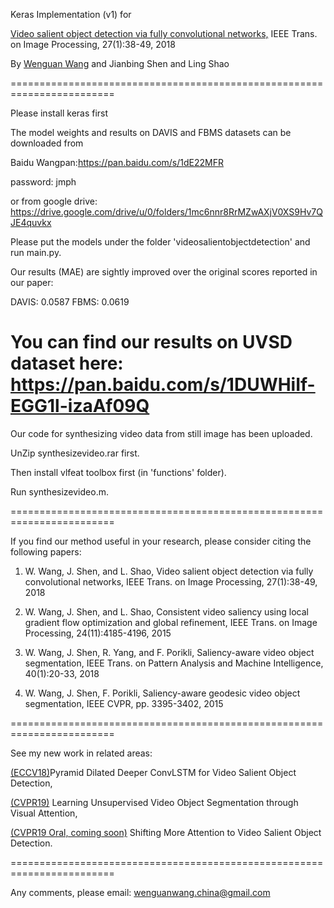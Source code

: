 Keras Implementation (v1) for



[Video salient object detection via fully convolutional networks,](https://www.researchgate.net/publication/319950992_Video_Salient_Object_Detection_via_Fully_Convolutional_Networks)
IEEE Trans. on Image Processing, 27(1):38-49, 2018



By [Wenguan Wang](https://sites.google.com/view/wenguanwang) and Jianbing Shen and Ling Shao



========================================================================



Please install keras first

The model weights and results on DAVIS and FBMS datasets can be downloaded
 from 



Baidu Wangpan:https://pan.baidu.com/s/1dE22MFR 


password: jmph  



or from google drive:
https://drive.google.com/drive/u/0/folders/1mc6nnr8RrMZwAXjV0XS9Hv7QJE4quvkx



Please put the models under the folder 'videosalientobjectdetection' and run main.py.



Our results (MAE) are sightly improved over the original scores reported in our paper:

DAVIS: 0.0587
FBMS:  0.0619


You can find our results on UVSD dataset here: https://pan.baidu.com/s/1DUWHiIf-EGG1l-izaAf09Q
========================================================================


Our code for synthesizing video data from still image has been uploaded.

UnZip synthesizevideo.rar first.



Then install vlfeat toolbox first (in 'functions' folder). 



Run synthesizevideo.m.



========================================================================



If you find our method useful in your research,
 please consider citing the following papers:



1) W. Wang, J. Shen, and L. Shao, 
Video salient object detection via fully convolutional networks,
 IEEE Trans. on Image Processing, 27(1):38-49, 2018



2) W. Wang, J. Shen, and L. Shao,
Consistent video saliency using local gradient flow optimization and global refinement,
IEEE Trans. on Image Processing, 24(11):4185-4196, 2015



3) W. Wang, J. Shen, R. Yang, and F. Porikli, Saliency-aware video object segmentation,
IEEE Trans. on Pattern Analysis and Machine Intelligence, 40(1):20-33, 2018



4) W. Wang, J. Shen, F. Porikli, Saliency-aware geodesic video object segmentation,
IEEE CVPR, pp. 3395-3402, 2015



========================================================================

See my new work in related areas:

[(ECCV18)](https://github.com/shenjianbing/PDB-ConvLSTM)Pyramid Dilated Deeper ConvLSTM for Video Salient Object Detection, 

[(CVPR19)](https://github.com/wenguanwang/AGS) Learning Unsupervised Video Object Segmentation through Visual Attention,

[(CVPR19 Oral, coming soon)](https://github.com/wenguanwang/DAVSOD) Shifting More Attention to Video Salient Object Detection.

========================================================================

Any comments, please email:
wenguanwang.china@gmail.com
